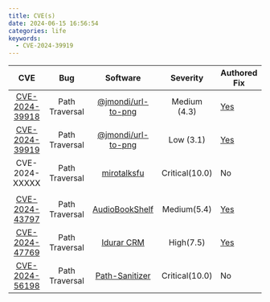 ```yaml
---
title: CVE(s)
date: 2024-06-15 16:56:54
categories: life
keywords:
  - CVE-2024-39919
---
```


<!-- |CVE| Bug| Software| Severity| Authored| -->

|                                CVE                                |      Bug       |                                Software                                |    Severity    | Authored Fix                                                                               |
| :---------------------------------------------------------------: | :------------: | :--------------------------------------------------------------------: | :------------: | ------------------------------------------------------------------------------------------ |
| [CVE-2024-39918](https://nvd.nist.gov/vuln/detail/CVE-2024-39918) | Path Traversal | [@jmondi/url-to-png](https://www.npmjs.com/package/@jmondi/url-to-png) |  Medium (4.3)  | [Yes](https://github.com/jasonraimondi/url-to-png/security/advisories/GHSA-vvmv-wrvp-9gjr) |
| [CVE-2024-39919](https://nvd.nist.gov/vuln/detail/CVE-2024-39919) | Path Traversal | [@jmondi/url-to-png](https://www.npmjs.com/package/@jmondi/url-to-png) |   Low (3.1)    | [Yes](https://github.com/jasonraimondi/url-to-png/security/advisories/GHSA-342q-2mc2-5gmp) |
|                          CVE-2024-XXXXX                           | Path Traversal |     [mirotalksfu](https://github.com/miroslavpejic85/mirotalksfu/)     | Critical(10.0) | No                                                                                         |
|                                                                   |
| [CVE-2024-43797](https://nvd.nist.gov/vuln/detail/CVE-2024-43797) | Path Traversal |      [AudioBookShelf](https://github.com/advplyr/audiobookshelf/)      |  Medium(5.4)   | [Yes](https://github.com/advplyr/audiobookshelf/security/advisories/GHSA-gg56-vj58-g5mc)   |
| [CVE-2024-47769](https://nvd.nist.gov/vuln/detail/CVE-2024-47769) | Path Traversal |        [Idurar CRM](https://github.com/idurar/idurar-erp-crm/)         |   High(7.5)    | [Yes](https://github.com/idurar/idurar-erp-crm/security/advisories/GHSA-948g-2vm7-mfv7)    |
| [CVE-2024-56198](https://nvd.nist.gov/vuln/detail/CVE-2024-56198) | Path Traversal |     [Path-Sanitizer](https://github.com/cabraviva/path-sanitizer)      | Critical(10.0) | No                                                                                         |
